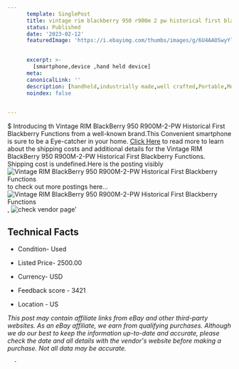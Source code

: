 ```yaml
---
      template: SinglePost
      title: vintage rim blackberry 950 r900m 2 pw historical first blackberry functions
      status: Published
      date: '2023-02-12'
      featuredImage: 'https://i.ebayimg.com/thumbs/images/g/6U4AAOSwyYljo164/s-l225.jpg'
       

      excerpt: >-
        [smartphone,device ,hand held device]
      meta:
      canonicalLink: ''
      description: [handheld,industrially made,well crafted,Portable,Mobile,Compact,Convenient,Lightweight,Maneuverable,Man-portable,Miniature,Carriable,Hand-held,Light,Holdable,Transportable,Mobile device,Pocket-sized,On-the-go,Wireless,Cordless,Compact size,Convenient size, smartphone,device ,hand held device]
      noindex: false
      

---
```

$
      Introducing th Vintage RIM BlackBerry 950 R900M-2-PW Historical First Blackberry Functions from a well-known brand.This Convenient smartphone is sure to be a Eye-catcher in your home. [Click Here](https://www.ebay.com/itm/185707431435?hash=item2b3d06860b%3Ag%3A6U4AAOSwyYljo164&mkevt=1&mkcid=1&mkrid=711-53200-19255-0&campid=%253CePNCampaignId%253E&customid=%253CreferenceId%253E&toolid=10049) to read more to learn about the shipping costs and additional details for the Vintage RIM BlackBerry 950 R900M-2-PW Historical First Blackberry Functions. Shipping cost is undefined.Here is the posting visibly ![Vintage RIM BlackBerry 950 R900M-2-PW Historical First Blackberry Functions](https://i.ebayimg.com/thumbs/images/g/6U4AAOSwyYljo164/s-l225.jpg) to check out more postings here... ![Vintage RIM BlackBerry 950 R900M-2-PW Historical First Blackberry Functions](https://i.ebayimg.com/images/g/6U4AAOSwyYljo164/s-l1600.jpg), ![check vendor page](https://origin-galleryplus.ebayimg.com/ws/web/185707431435_2_0_1/225x225.jpg,https://origin-galleryplus.ebayimg.com/ws/web/185707431435_3_0_1/225x225.jpg,https://origin-galleryplus.ebayimg.com/ws/web/185707431435_4_0_1/225x225.jpg,https://origin-galleryplus.ebayimg.com/ws/web/185707431435_5_0_1/225x225.jpg,https://origin-galleryplus.ebayimg.com/ws/web/185707431435_6_0_1/225x225.jpg,https://origin-galleryplus.ebayimg.com/ws/web/185707431435_7_0_1/225x225.jpg,https://origin-galleryplus.ebayimg.com/ws/web/185707431435_8_0_1/225x225.jpg,https://origin-galleryplus.ebayimg.com/ws/web/185707431435_9_0_1/225x225.jpg,https://origin-galleryplus.ebayimg.com/ws/web/185707431435_10_0_1/225x225.jpg,https://origin-galleryplus.ebayimg.com/ws/web/185707431435_11_0_1/225x225.jpg)'

      

 ## Technical Facts 



     
      

 - Condition- Used 


      

 - Listed Price- 2500.00 


      

 - Currency- USD 


      

 - Feedback score - 3421 


      

 - Location - US 


      
      

 *_This post may contain affiliate links from eBay and other third-party websites. As an eBay affiliate, we earn from qualifying purchases. Although we do our best to keep the information up-to-date and accurate, please check the date and all details with the vendor's website before making a purchase. Not all data may be accurate._*




      -
